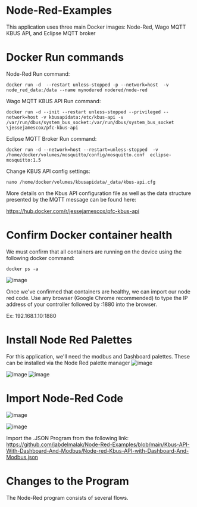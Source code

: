 # Node-Red-Examples
This application uses three main Docker images: Node-Red, Wago MQTT KBUS API, and Eclipse MQTT broker


# Docker Run commands
Node-Red Run command:
```
docker run -d  --restart unless-stopped -p --network=host  -v node_red_data:/data --name mynodered nodered/node-red
```
Wago MQTT KBUS API Run command:
```
docker run -d --init --restart unless-stopped --privileged --network=host -v kbusapidata:/etc/kbus-api -v /var/run/dbus/system_bus_socket:/var/run/dbus/system_bus_socket \jessejamescox/pfc-kbus-api
```
Eclipse MQTT Broker Run command:
```
docker run -d --network=host --restart=unless-stopped  -v /home/docker/volumes/mosquitto/config/mosquitto.conf  eclipse-mosquitto:1.5
```

Change KBUS API config settings:
```
nano /home/docker/volumes/kbusapidata/_data/kbus-api.cfg
```

More details on the Kbus API configuration file as well as the data structure presented by the MQTT message can be found here:

https://hub.docker.com/r/jessejamescox/pfc-kbus-api

# Confirm Docker container health

We must confirm that all containers are running on the device using the following docker command:
```
docker ps -a 
```
![image](https://user-images.githubusercontent.com/42245728/226682256-49597daa-98d8-4891-8e51-a0c56f6a50d9.png)
 
Once we've confirmed that containers are healthy, we can import our node red code. Use any browser (Google Chrome recommended) to type the IP address of your controller followed by :1880 into the browser. 

Ex: 192.168.1.10:1880

# Install Node Red Palettes
For this application, we'll need the modbus and Dashboard palettes. These can be installed via the Node Red palette manager 
![image](https://user-images.githubusercontent.com/42245728/226686627-73aff31a-a25d-4663-b1c4-686e9c256f0c.png)

![image](https://user-images.githubusercontent.com/42245728/226686501-8a24dfff-23f7-4c2b-8100-afb46c708491.png)
![image](https://user-images.githubusercontent.com/42245728/226686872-5d286c7d-c322-43c6-bc90-b09187f58393.png)


# Import Node-Red Code

![image](https://user-images.githubusercontent.com/42245728/226682888-9f534224-bc77-4359-bba4-53f67d8dd31c.png)

![image](https://user-images.githubusercontent.com/42245728/226684109-c682bddb-5bb1-4d97-ac86-2b1565a04b7b.png)

Import the .JSON Program from the following link:
https://github.com/jabdelmalak/Node-Red-Examples/blob/main/Kbus-API-With-Dashboard-And-Modbus/Node-red-Kbus-API-with-Dashboard-And-Modbus.json

# Changes to the Program

The Node-Red program consists of several flows. 
